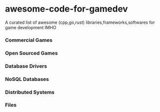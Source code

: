 # awesome-code-for-gamedev
A curated list of awesome (cpp,go,rust) libraries,frameworks,softwares for game development IMHO


### Commercial Games 

### Open Sourced Games

### Database Drivers

### NoSQL Databases

### Distributed Systems

### Files
